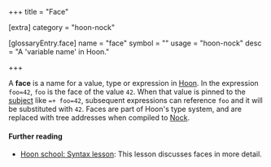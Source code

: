 +++
title = "Face"

[extra]
category = "hoon-nock"

[glossaryEntry.face]
name = "face"
symbol = ""
usage = "hoon-nock"
desc = "A 'variable name' in Hoon."

+++

A **face** is a name for a value, type or expression in
[Hoon](/reference/glossary/hoon). In the expression `foo=42`, `foo` is the face
of the value `42`. When that value is pinned to the
[subject](/reference/glossary/subject) like `=+ foo=42`, subsequent expressions
can reference `foo` and it will be substituted with `42`. Faces are part of
Hoon's type system, and are replaced with tree addresses when compiled to
[Nock](/reference/glossary/nock).

#### Further reading

- [Hoon school: Syntax lesson](/guides/core/hoon-school/B-syntax#preserving-values-with-faces): This
  lesson discusses faces in more detail.
